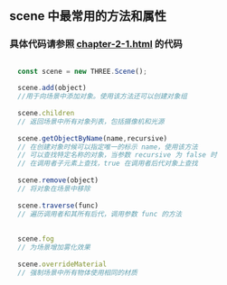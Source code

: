 ## scene 中最常用的方法和属性
### 具体代码请参照 [chapter-2-1.html](https://github.com/wangcongyi/Three-copy/blob/master/new/chapter-2-1.html) 的代码


```js

  const scene = new THREE.Scene();
  
  scene.add(object)
  //用于向场景中添加对象。使用该方法还可以创建对象组
  
  scene.children
  // 返回场景中所有对象列表，包括摄像机和光源
  
  scene.getObjectByName(name,recursive)
  // 在创建对象时候可以指定唯一的标示 name，使用该方法
  // 可以查找特定名称的对象，当参数 recursive 为 false 时
  // 在调用者子元素上查找，true 在调用者后代对象上查找
  
  scene.remove(object)
  // 将对象在场景中移除
  
  scene.traverse(func)
  // 遍历调用者和其所有后代，调用参数 func 的方法
  
  
  scene.fog
  // 为场景增加雾化效果
  
  scene.overrideMaterial
  // 强制场景中所有物体使用相同的材质
  



```